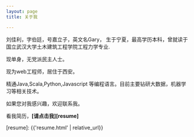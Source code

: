 ```yaml
---
layout: page
title: 关于我

---
```



刘佳利，字伯廷，号嘉立子，英文名Gary，
生于宁夏，最高学历本科，曾就读于国立武汉大学土木建筑工程学院工程力学专业.

现单身，无党派民主人士。

现为web工程师，居住于西安。

 
精通Java,Scala,Python,Javascript 等编程语言。目前主要钻研大数据，机器学习等相关技术。


如果您对我感兴趣，欢迎联系我。

看我简历，**[请点击我][resume]**

[resume]: {{'resume.html' | relative_url}}

